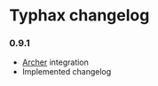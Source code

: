 # Typhax changelog

### 0.9.1

* [Archer](https://github.com/IcecaveStudios/archer) integration
* Implemented changelog
